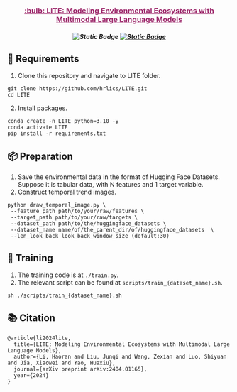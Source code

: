 <h3 align="center"><a href="https://openreview.net/pdf?id=DRffhKBVlE" style="color:#9C276A">
:bulb: LITE: Modeling Environmental Ecosystems with Multimodal Large Language Models</a></h3>

<h5 align="center">
 
![Static Badge](https://img.shields.io/badge/License-MIT-green) 
[![Static Badge](https://img.shields.io/badge/Paper-COLM_2024-red)](https://openreview.net/pdf?id=DRffhKBVlE)
</h5>




## :memo: Requirements
1. Clone this repository and navigate to LITE folder.
```
git clone https://github.com/hrlics/LITE.git
cd LITE
```
2. Install packages.
```
conda create -n LITE python=3.10 -y
conda activate LITE
pip install -r requirements.txt
```


## 📦 Preparation
1. Save the environmental data in the format of Hugging Face Datasets. Suppose it is tabular data, with N features and 1 target variable.
2. Construct temporal trend images.
```
python draw_temporal_image.py \
 --feature_path path/to/your/raw/features \
 --target_path path/to/your/raw/targets \
 --dataset_path path/to/the/huggingface_datasets \
 --dataset_name name/of/the_parent_dir/of/huggingface_datasets  \
 --len_look_back look_back_window_size (default:30)
```

## 🚀 Training
1. The training code is at ```./train.py```.
2. The relevant script can be found at ```scripts/train_{dataset_name}.sh```.
```
sh ./scripts/train_{dataset_name}.sh
```

## 📚 Citation
```
@article{li2024lite,
  title={LITE: Modeling Environmental Ecosystems with Multimodal Large Language Models},
  author={Li, Haoran and Liu, Junqi and Wang, Zexian and Luo, Shiyuan and Jia, Xiaowei and Yao, Huaxiu},
  journal={arXiv preprint arXiv:2404.01165},
  year={2024}
}
```
